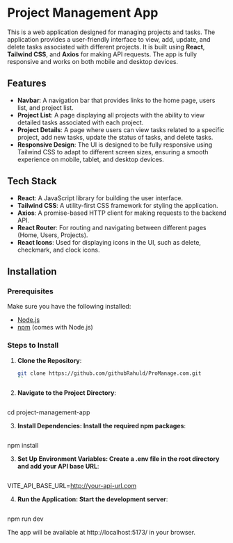 # Project Management App

This is a web application designed for managing projects and tasks. The application provides a user-friendly interface to view, add, update, and delete tasks associated with different projects. It is built using **React**, **Tailwind CSS**, and **Axios** for making API requests. The app is fully responsive and works on both mobile and desktop devices.

## Features

- **Navbar**: A navigation bar that provides links to the home page, users list, and project list.
- **Project List**: A page displaying all projects with the ability to view detailed tasks associated with each project.
- **Project Details**: A page where users can view tasks related to a specific project, add new tasks, update the status of tasks, and delete tasks.
- **Responsive Design**: The UI is designed to be fully responsive using Tailwind CSS to adapt to different screen sizes, ensuring a smooth experience on mobile, tablet, and desktop devices.

## Tech Stack

- **React**: A JavaScript library for building the user interface.
- **Tailwind CSS**: A utility-first CSS framework for styling the application.
- **Axios**: A promise-based HTTP client for making requests to the backend API.
- **React Router**: For routing and navigating between different pages (Home, Users, Projects).
- **React Icons**: Used for displaying icons in the UI, such as delete, checkmark, and clock icons.

## Installation

### Prerequisites

Make sure you have the following installed:
- [Node.js](https://nodejs.org/)
- [npm](https://npmjs.com/) (comes with Node.js)

### Steps to Install

1. **Clone the Repository**:
   ```bash
   git clone https://github.com/githubRahuld/ProManage.com.git
   ``

2. **Navigate to the Project Directory**:
   ```bash
  cd project-management-app


3. **Install Dependencies: Install the required npm packages**:
   ```bash
  npm install

3. **Set Up Environment Variables: Create a .env file in the root directory and add your API base URL**:
   ```bash
  VITE_API_BASE_URL=http://your-api-url.com

4. **Run the Application: Start the development server**:
   ```bash
  npm run dev

  The app will be available at http://localhost:5173/ in your browser.
